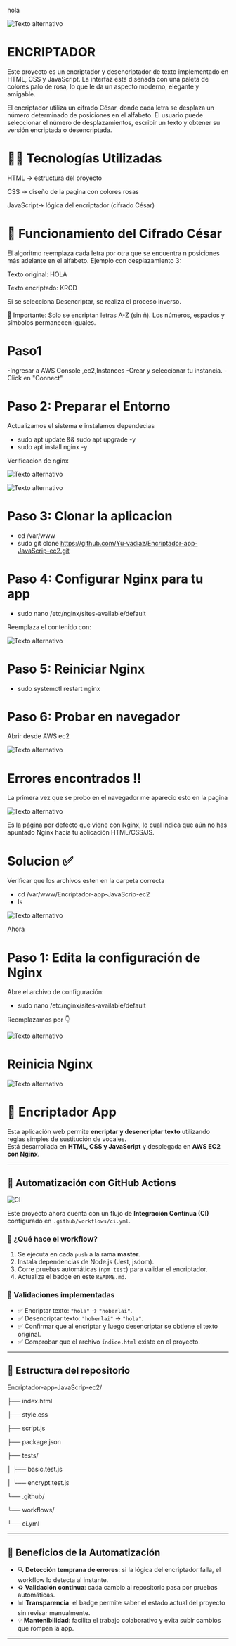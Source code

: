 hola

![Texto alternativo](https://github.com/Yu-vadiaz/Encriptador-app-JavaScrip-ec2/blob/3413929b269b5e4a7b233ed17c8aac3755f3e09c/Captura%20de%20pantalla%202025-08-24%20183146.png)

 # ENCRIPTADOR
 Este proyecto es un encriptador y desencriptador de texto implementado en HTML, CSS y JavaScript.
La interfaz está diseñada con una paleta de colores palo de rosa, lo que le da un aspecto moderno, elegante y amigable.

El encriptador utiliza un cifrado César, donde cada letra se desplaza un número determinado de posiciones en el alfabeto.
El usuario puede seleccionar el número de desplazamientos, escribir un texto y obtener su versión encriptada o desencriptada.




# 👩‍💻 Tecnologías Utilizadas

HTML → estructura del proyecto

CSS → diseño de la pagina con colores rosas

JavaScript→ lógica del encriptador (cifrado César)

# 📖 Funcionamiento del Cifrado César

El algoritmo reemplaza cada letra por otra que se encuentra n posiciones más adelante en el alfabeto.
Ejemplo con desplazamiento 3:

Texto original: HOLA

Texto encriptado: KROD

Si se selecciona Desencriptar, se realiza el proceso inverso.

🔎 Importante: Solo se encriptan letras A-Z (sin ñ). Los números, espacios y símbolos permanecen iguales.
# Paso1
-Ingresar a AWS Console  ,ec2,Instances
-Crear y seleccionar tu instancia.
-Click en "Connect"

# Paso 2: Preparar el Entorno 
Actualizamos el sistema e instalamos dependecias 
- sudo apt update && sudo apt upgrade -y
- sudo apt install nginx -y

  
Verificacion de nginx


![Texto alternativo](https://github.com/Yu-vadiaz/Encriptador-app-JavaScrip-ec2/blob/b0ef89390700c7d1486280ebe181c3f7fafc0fc2/Captura%20de%20pantalla%202025-08-24%20185027.png)



![Texto alternativo](https://github.com/Yu-vadiaz/Encriptador-app-JavaScrip-ec2/blob/f27675072bebb5149d103dea10a906cacc4273b3/Captura%20de%20pantalla%202025-08-24%20185114.png)

# Paso 3: Clonar la aplicacion

- cd /var/www
- sudo git clone https://github.com/Yu-vadiaz/Encriptador-app-JavaScrip-ec2.git

# Paso 4: Configurar Nginx para tu app

- sudo nano /etc/nginx/sites-available/default

Reemplaza el contenido con:

![Texto alternativo](https://github.com/Yu-vadiaz/Encriptador-app-JavaScrip-ec2/blob/9071dedb85d3bffe7f61373e74756b3d2532c19f/Captura%20de%20pantalla%202025-08-24%20191217.png)


# Paso 5: Reiniciar Nginx

- sudo systemctl restart nginx

# Paso 6: Probar en navegador 

Abrir desde AWS ec2


![Texto alternativo](https://github.com/Yu-vadiaz/Encriptador-app-JavaScrip-ec2/blob/3a7a5864053018c0e24f557513bf2836b3f9c2f1/Captura%20de%20pantalla%202025-08-24%20191626.png)

# Errores encontrados ‼️

La primera vez que se probo en el navegador me aparecio esto en la pagina 

![Texto alternativo](https://github.com/Yu-vadiaz/Encriptador-app-JavaScrip-ec2/blob/cca88e0f8d59933e2a7f5527398b2404dedf25ff/Captura%20de%20pantalla%202025-08-24%20163239.png)


Es la página por defecto que viene con Nginx, lo cual indica que aún no has apuntado Nginx hacia tu aplicación HTML/CSS/JS.

# Solucion ✅

Verificar que los archivos esten en la carpeta correcta

- cd /var/www/Encriptador-app-JavaScrip-ec2
-  ls


 ![Texto alternativo](https://github.com/Yu-vadiaz/Encriptador-app-JavaScrip-ec2/blob/4d2871d4174af3d28a4f4ff2c6ec1f25e8e707f3/Captura%20de%20pantalla%202025-08-24%20193105.png)

Ahora 

# Paso 1: Edita la configuración de Nginx

Abre el archivo de configuración:

- sudo nano /etc/nginx/sites-available/default

Reemplazamos por 👇


 ![Texto alternativo](https://github.com/Yu-vadiaz/Encriptador-app-JavaScrip-ec2/blob/bbdc89a8cc5c3962d19130c72716fae09c229f50/Captura%20de%20pantalla%202025-08-24%20193542.png)


 # Reinicia Nginx

 ![Texto alternativo](https://github.com/Yu-vadiaz/Encriptador-app-JavaScrip-ec2/blob/e35ce8bee6a95fc3a9ba205c8583b0c218a48e2d/Captura%20de%20pantalla%202025-08-24%20193600.png)

# 🔐 Encriptador App

Esta aplicación web permite **encriptar y desencriptar texto** utilizando reglas simples de sustitución de vocales.  
Está desarrollada en **HTML, CSS y JavaScript** y desplegada en **AWS EC2 con Nginx**.

---
## 🧪 Automatización con GitHub Actions


![CI](https://github.com/Yu-vadiaz/Encriptador-app-JavaScrip-ec2/actions/workflows/ci.yml/badge.svg)

Este proyecto ahora cuenta con un flujo de **Integración Continua (CI)** configurado en `.github/workflows/ci.yml`.

### 🔹 ¿Qué hace el workflow?
1. Se ejecuta en cada `push` a la rama **master**.  
2. Instala dependencias de Node.js (Jest, jsdom).  
3. Corre pruebas automáticas (`npm test`) para validar el encriptador.  
4. Actualiza el badge en este `README.md`.  

### 🔹 Validaciones implementadas
- ✅ Encriptar texto: `"hola"` → `"hoberlai"`.  
- ✅ Desencriptar texto: `"hoberlai"` → `"hola"`.  
- ✅ Confirmar que al encriptar y luego desencriptar se obtiene el texto original.  
- ✅ Comprobar que el archivo `índice.html` existe en el proyecto.  

---

## 📂 Estructura del repositorio
Encriptador-app-JavaScrip-ec2/

├── index.html

├── style.css

├── script.js

├── package.json

├── tests/

│ ├── basic.test.js

│ └── encrypt.test.js

└── .github/

└── workflows/

└── ci.yml



---





## 📖 Beneficios de la Automatización

- 🔍 **Detección temprana de errores**: si la lógica del encriptador falla, el workflow lo detecta al instante.  
- ♻️ **Validación continua**: cada cambio al repositorio pasa por pruebas automáticas.  
- 📊 **Transparencia**: el badge permite saber el estado actual del proyecto sin revisar manualmente.  
- 💡 **Mantenibilidad**: facilita el trabajo colaborativo y evita subir cambios que rompan la app.  

---

















































